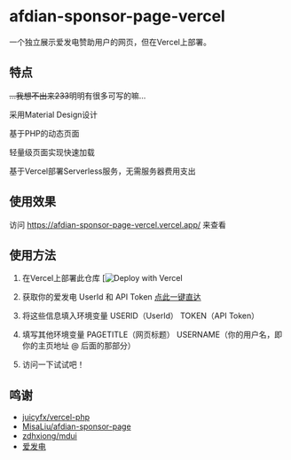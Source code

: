 # afdian-sponsor-page-vercel

一个独立展示爱发电赞助用户的网页，但在Vercel上部署。

## 特点

~~...我想不出来233~~明明有很多可写的嘛...

采用Material Design设计

基于PHP的动态页面

轻量级页面实现快速加载

基于Vercel部署Serverless服务，无需服务器费用支出

## 使用效果

访问 https://afdian-sponsor-page-vercel.vercel.app/ 来查看

## 使用方法

1. 在Vercel上部署此仓库
[![Deploy with Vercel](https://vercel.com/new/clone?repository-url=https://github.com/miloce/sponsor&env=USERID,TOKEN,PAGETITLE,USERNAME)

2. 获取你的爱发电 UserId 和 API Token [点此一键直达](https://afdian.com/dashboard/dev)

3. 将这些信息填入环境变量 USERID（UserId） TOKEN（API Token）

4. 填写其他环境变量 PAGETITLE（网页标题） USERNAME（你的用户名，即你的主页地址 @ 后面的那部分）

5. 访问一下试试吧！

## 鸣谢
* [juicyfx/vercel-php](https://github.com/juicyfx/vercel-php)
* [MisaLiu/afdian-sponsor-page](https://github.com/MisaLiu/afdian-sponsor-page)
* [zdhxiong/mdui](https://github.com/zdhxiong/mdui)
* [爱发电](https://afdian.com)

